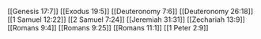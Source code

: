 [[Genesis 17:7]]
[[Exodus 19:5]]
[[Deuteronomy 7:6]]
[[Deuteronomy 26:18]]
[[1 Samuel 12:22]]
[[2 Samuel 7:24]]
[[Jeremiah 31:31]]
[[Zechariah 13:9]]
[[Romans 9:4]]
[[Romans 9:25]]
[[Romans 11:1]]
[[1 Peter 2:9]]
